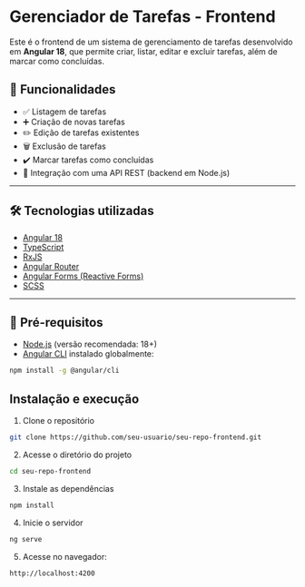 # Gerenciador de Tarefas - Frontend

Este é o frontend de um sistema de gerenciamento de tarefas desenvolvido em **Angular 18**, que permite criar, listar, editar e excluir tarefas, além de marcar como concluídas.

## 🚀 Funcionalidades

- ✅ Listagem de tarefas
- ➕ Criação de novas tarefas
- ✏️ Edição de tarefas existentes
- 🗑️ Exclusão de tarefas
- ✔️ Marcar tarefas como concluídas
- 🔗 Integração com uma API REST (backend em Node.js)

---

## 🛠️ Tecnologias utilizadas

- [Angular 18](https://angular.io/)
- [TypeScript](https://www.typescriptlang.org/)
- [RxJS](https://rxjs.dev/)
- [Angular Router](https://angular.io/guide/router)
- [Angular Forms (Reactive Forms)](https://angular.io/guide/reactive-forms)
- [SCSS](https://sass-lang.com/)

---

## 🔧 Pré-requisitos

- [Node.js](https://nodejs.org/) (versão recomendada: 18+)
- [Angular CLI](https://angular.io/cli) instalado globalmente:

```bash
npm install -g @angular/cli
```

## Instalação e execução

1. Clone o repositório

```bash
git clone https://github.com/seu-usuario/seu-repo-frontend.git
```

2. Acesse o diretório do projeto

```sh
cd seu-repo-frontend
```

3. Instale as dependências

```sh
npm install
```

4. Inicie o servidor

```sh
ng serve
```

5. Acesse no navegador:

```sh
http://localhost:4200
```
